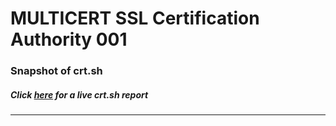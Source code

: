 # MULTICERT SSL Certification Authority 001
### Snapshot of crt.sh
##### Click [here](https://crt.sh/?q=1DEFD59846CC2049BA1F1A74D3A8329D1357A2D47C1E1B0C15C27A8C60295455) for a live crt.sh report

---
